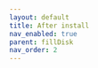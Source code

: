 ```yaml
---
layout: default
title: After install
nav_enabled: true
parent: fillDisk
nav_order: 2
---
```

